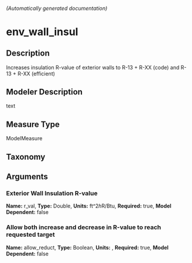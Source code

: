 

###### (Automatically generated documentation)

# env_wall_insul

## Description
Increases insulation R-value of exterior walls to R-13 + R-XX (code) and R-13 + R-XX (efficient)

## Modeler Description
text

## Measure Type
ModelMeasure

## Taxonomy


## Arguments


### Exterior Wall Insulation R-value

**Name:** r_val,
**Type:** Double,
**Units:** ft^2*h*R/Btu,
**Required:** true,
**Model Dependent:** false

### Allow both increase and decrease in R-value to reach requested target

**Name:** allow_reduct,
**Type:** Boolean,
**Units:** ,
**Required:** true,
**Model Dependent:** false




